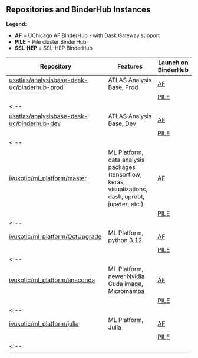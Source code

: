 ## Repositories and BinderHub Instances

**Legend:**  
- **AF** = UChicago AF BinderHub - with Dask Gateway support 
- **PILE** = Pile cluster BinderHub  
- **SSL-HEP** = SSL-HEP BinderHub  

| Repository | Features | Launch on BinderHub |
|------------|----------|----------------------|
| [usatlas/analysisbase-dask-uc/binderhub-prod](https://github.com/usatlas/analysisbase-dask-uc/tree/binderhub-prod) | ATLAS Analysis Base, Prod | [AF](https://binderhub.af.uchicago.edu/v2/gh/usatlas/analysisbase-dask-uc/binderhub-prod) |
|  |  | [PILE](https://binderhub.pile.uchicago.edu/v2/gh/usatlas/analysisbase-dask-uc/binderhub-prod) |
<!-- |  |  | [SSL-HEP](https://binderhub.ssl-hep.org/v2/gh/usatlas/analysisbase-dask-uc/binderhub-prod) | -->
| [usatlas/analysisbase-dask-uc/binderhub-dev](https://github.com/usatlas/analysisbase-dask-uc/tree/binderhub-dev) | ATLAS Analysis Base, Dev | [AF](https://binderhub.af.uchicago.edu/v2/gh/usatlas/analysisbase-dask-uc/binderhub-dev) |
|  |  | [PILE](https://binderhub.pile.uchicago.edu/v2/gh/usatlas/analysisbase-dask-uc/binderhub-dev) |
<!-- |  |  | [SSL-HEP](https://binderhub.ssl-hep.org/v2/gh/usatlas/analysisbase-dask-uc/binderhub-dev) | -->
| [ivukotic/ml_platform/master](https://github.com/ivukotic/ml_platform/tree/master) | ML Platform, data analysis packages (tensorflow, keras, visualizations, dask, uproot, jupyter, etc.) | [AF](https://binderhub.af.uchicago.edu/v2/gh/ivukotic/ml_platform/master) |
|  |  | [PILE](https://binderhub.pile.uchicago.edu/v2/gh/ivukotic/ml_platform/master) |
<!-- |  |  | [SSL-HEP](https://binderhub.ssl-hep.org/v2/gh/ivukotic/ml_platform/master) | -->
| [ivukotic/ml_platform/OctUpgrade](https://github.com/ivukotic/ml_platform/tree/OctUpgrade) | ML Platform, python 3.12 | [AF](https://binderhub.af.uchicago.edu/v2/gh/ivukotic/ml_platform/OctUpgrade) |
|  |  | [PILE](https://binderhub.pile.uchicago.edu/v2/gh/ivukotic/ml_platform/OctUpgrade) |
<!-- |  |  | [SSL-HEP](https://binderhub.ssl-hep.org/v2/gh/ivukotic/ml_platform/OctUpgrade) | -->
| [ivukotic/ml_platform/anaconda](https://github.com/ivukotic/ml_platform/tree/anaconda) | ML Platform, newer Nvidia Cuda image, Micromamba | [AF](https://binderhub.af.uchicago.edu/v2/gh/ivukotic/ml_platform/anaconda) |
|  |  | [PILE](https://binderhub.pile.uchicago.edu/v2/gh/ivukotic/ml_platform/anaconda) |
<!-- |  |  | [SSL-HEP](https://binderhub.ssl-hep.org/v2/gh/ivukotic/ml_platform/anaconda) | -->
| [ivukotic/ml_platform/julia](https://github.com/ivukotic/ml_platform/tree/julia) | ML Platform, Julia | [AF](https://binderhub.af.uchicago.edu/v2/gh/ivukotic/ml_platform/julia) |
|  |  | [PILE](https://binderhub.pile.uchicago.edu/v2/gh/ivukotic/ml_platform/julia) |
<!-- |  |  | [SSL-HEP](https://binderhub.ssl-hep.org/v2/gh/ivukotic/ml_platform/julia) | -->

